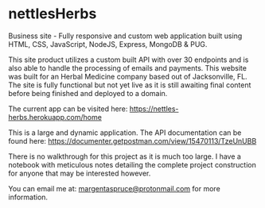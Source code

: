 # nettlesHerbs

Business site - Fully responsive and custom web application built using HTML, CSS, JavaScript, NodeJS, Express, MongoDB & PUG.

This site product utilizes a custom built API with over 30 endpoints and is also able to handle the processing of emails and payments. This website was built for an Herbal Medicine company based out of Jacksonville, FL. The site is fully functional but not yet live as it is still awaiting final content before being finished and deployed to a domain.

The current app can be visited here: https://nettles-herbs.herokuapp.com/home

This is a large and dynamic application. The API documentation can be found here: https://documenter.getpostman.com/view/15470113/TzeUnUBB 

There is no walkthrough for this project as it is much too large. I have a notebook with meticulous notes detailing the complete project construction for anyone that may be interested however.

You can email me at: margentaspruce@protonmail.com for more information.
